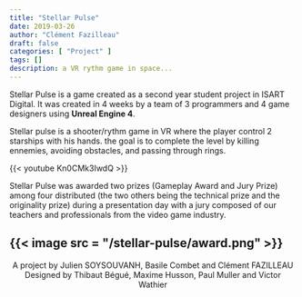 ```yaml
---
title: "Stellar Pulse"
date: 2019-03-26
author: "Clément Fazilleau"
draft: false
categories: [ "Project" ]
tags: []
description: a VR rythm game in space...
---
```


Stellar Pulse is a game created as a second year student project in ISART Digital. It was created in 4 weeks by a team of 3 programmers and 4 game designers using __Unreal Engine 4__.

Stellar pulse is a shooter/rythm game in VR where the player control 2 starships with his hands. the goal is to complete the level by killing ennemies, avoiding obstacles, and passing through rings.

{{< youtube Kn0CMk3IwdQ >}}

Stellar Pulse was awarded two prizes (Gameplay Award and Jury Prize) among four distributed (the two others being the technical prize and the originality prize) during a presentation day with a jury composed of our teachers and professionals from the video game industry.

{{< image src = "/stellar-pulse/award.png" >}}
---------------

<div align = "center"> A project by Julien SOYSOUVANH, Basile Combet and Clément FAZILLEAU </div>
<div align = "center"> Designed by Thibaut Bégué, Maxime Husson, Paul Muller and Victor Wathier </div>
